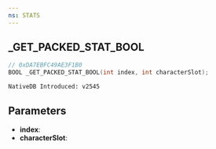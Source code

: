 ```yaml
---
ns: STATS 
---
```


## _GET_PACKED_STAT_BOOL

```c
// 0xDA7EBFC49AE3F1B0 
BOOL _GET_PACKED_STAT_BOOL(int index, int characterSlot);
```

```
NativeDB Introduced: v2545
```

## Parameters
* **index**:
* **characterSlot**:
